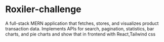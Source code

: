 # Roxiler-challenge
A full-stack MERN application that fetches, stores, and visualizes product transaction data. Implements APIs for search, pagination, statistics, bar charts, and pie charts and show that in frontend with React,Tailwind css
